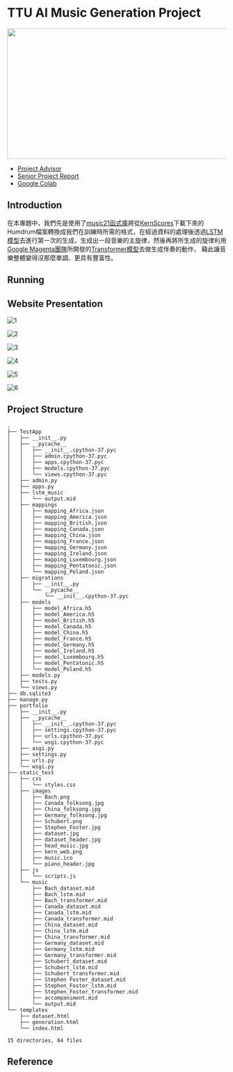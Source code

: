 # TTU AI Music Generation Project  

<img src="images/sheet_music.jpg" height="300" width="800" />


  - [Project Advisor](https://tchinfo.ttu.edu.tw/tchinfo.php?id=chingyeh)
  - [Senior Project Report](#)
  - [Google Colab](https://colab.research.google.com/drive/1VRnq9hjKyu-JEpGC2bWl6-L3nZtOlzEi?usp=sharing)


## Introduction  

在本專題中，我們先是使用了[music21函式庫](http://web.mit.edu/music21/)將從[KernScores](#)下載下來的Humdrum檔案轉換成我們在訓練時所需的格式，在經過資料的處理後透過[LSTM模型](https://en.wikipedia.org/wiki/Long_short-term_memory)去進行第一次的生成，生成出一段音樂的主旋律，然後再將所生成的旋律利用[Google Magenta團隊](https://magenta.tensorflow.org/music-transformer)所開發的[Transformer模型](https://en.wikipedia.org/wiki/Transformer_(machine_learning_model))去做生成伴奏的動作，
藉此讓音樂整體變得沒那麼單調、更具有豐富性。

## Running  













## Website Presentation  

![1](images/1.png)

![2](images/2.png)

![3](images/3.png)

![4](images/4.png)

![5](images/5.png)  

![6](images/6.png)


## Project Structure  

```
.
├── TestApp
│   ├── __init__.py
│   ├── __pycache__
│   │   ├── __init__.cpython-37.pyc
│   │   ├── admin.cpython-37.pyc
│   │   ├── apps.cpython-37.pyc
│   │   ├── models.cpython-37.pyc
│   │   └── views.cpython-37.pyc
│   ├── admin.py
│   ├── apps.py
│   ├── lstm_music
│   │   └── output.mid
│   ├── mappings
│   │   ├── mapping_Africa.json
│   │   ├── mapping_America.json
│   │   ├── mapping_British.json
│   │   ├── mapping_Canada.json
│   │   ├── mapping_China.json
│   │   ├── mapping_France.json
│   │   ├── mapping_Germany.json
│   │   ├── mapping_Ireland.json
│   │   ├── mapping_Luxembourg.json
│   │   ├── mapping_Pentatonic.json
│   │   └── mapping_Poland.json
│   ├── migrations
│   │   ├── __init__.py
│   │   └── __pycache__
│   │       └── __init__.cpython-37.pyc
│   ├── models
│   │   ├── model_Africa.h5
│   │   ├── model_America.h5
│   │   ├── model_British.h5
│   │   ├── model_Canada.h5
│   │   ├── model_China.h5
│   │   ├── model_France.h5
│   │   ├── model_Germany.h5
│   │   ├── model_Ireland.h5
│   │   ├── model_Luxembourg.h5
│   │   ├── model_Pentatonic.h5
│   │   └── model_Poland.h5
│   ├── models.py
│   ├── tests.py
│   └── views.py
├── db.sqlite3
├── manage.py
├── portfolio
│   ├── __init__.py
│   ├── __pycache__
│   │   ├── __init__.cpython-37.pyc
│   │   ├── settings.cpython-37.pyc
│   │   ├── urls.cpython-37.pyc
│   │   └── wsgi.cpython-37.pyc
│   ├── asgi.py
│   ├── settings.py
│   ├── urls.py
│   └── wsgi.py
├── static_test
│   ├── css
│   │   └── styles.css
│   ├── images
│   │   ├── Bach.png
│   │   ├── Canada_folksong.jpg
│   │   ├── China_folksong.jpg
│   │   ├── Germany_folksong.jpg
│   │   ├── Schubert.png
│   │   ├── Stephen_Foster.jpg
│   │   ├── dataset.jpg
│   │   ├── dataset_header.jpg
│   │   ├── head_music.jpg
│   │   ├── kern_web.png
│   │   ├── music.ico
│   │   └── piano_header.jpg
│   ├── js
│   │   └── scripts.js
│   └── music
│       ├── Bach_dataset.mid
│       ├── Bach_lstm.mid
│       ├── Bach_transformer.mid
│       ├── Canada_dataset.mid
│       ├── Canada_lstm.mid
│       ├── Canada_transformer.mid
│       ├── China_dataset.mid
│       ├── China_lstm.mid
│       ├── China_transformer.mid
│       ├── Germany_dataset.mid
│       ├── Germany_lstm.mid
│       ├── Germany_transformer.mid
│       ├── Schubert_dataset.mid
│       ├── Schubert_lstm.mid
│       ├── Schubert_transformer.mid
│       ├── Stephen Foster_dataset.mid
│       ├── Stephen_Foster_lstm.mid
│       ├── Stephen_Foster_transformer.mid
│       ├── accompaniment.mid
│       └── output.mid
└── templates
    ├── dataset.html
    ├── generation.html
    └── index.html

15 directories, 84 files
```

## Reference  






